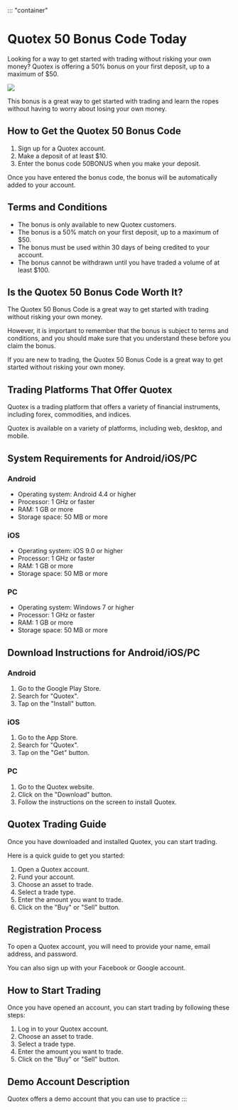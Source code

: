 ::: \"container\"
# Quotex 50 Bonus Code Today

Looking for a way to get started with trading without risking your own
money? Quotex is offering a 50% bonus on your first deposit, up to a
maximum of \$50.

[![](https://static.quotex.io/files/4_en/300_250.jpg)](https://traff.sbs/brokerqxlid)

This bonus is a great way to get started with trading and learn the
ropes without having to worry about losing your own money.

## How to Get the Quotex 50 Bonus Code

1.  Sign up for a Quotex account.
2.  Make a deposit of at least \$10.
3.  Enter the bonus code 50BONUS when you make your deposit.

Once you have entered the bonus code, the bonus will be automatically
added to your account.

## Terms and Conditions

-   The bonus is only available to new Quotex customers.
-   The bonus is a 50% match on your first deposit, up to a maximum of
    \$50.
-   The bonus must be used within 30 days of being credited to your
    account.
-   The bonus cannot be withdrawn until you have traded a volume of at
    least \$100.

## Is the Quotex 50 Bonus Code Worth It?

The Quotex 50 Bonus Code is a great way to get started with trading
without risking your own money.

However, it is important to remember that the bonus is subject to terms
and conditions, and you should make sure that you understand these
before you claim the bonus.

If you are new to trading, the Quotex 50 Bonus Code is a great way to
get started without risking your own money.

## Trading Platforms That Offer Quotex

Quotex is a trading platform that offers a variety of financial
instruments, including forex, commodities, and indices.

Quotex is available on a variety of platforms, including web, desktop,
and mobile.

## System Requirements for Android/iOS/PC

### Android

-   Operating system: Android 4.4 or higher
-   Processor: 1 GHz or faster
-   RAM: 1 GB or more
-   Storage space: 50 MB or more

### iOS

-   Operating system: iOS 9.0 or higher
-   Processor: 1 GHz or faster
-   RAM: 1 GB or more
-   Storage space: 50 MB or more

### PC

-   Operating system: Windows 7 or higher
-   Processor: 1 GHz or faster
-   RAM: 1 GB or more
-   Storage space: 50 MB or more

## Download Instructions for Android/iOS/PC

### Android

1.  Go to the Google Play Store.
2.  Search for "Quotex".
3.  Tap on the "Install" button.

### iOS

1.  Go to the App Store.
2.  Search for "Quotex".
3.  Tap on the "Get" button.

### PC

1.  Go to the Quotex website.
2.  Click on the "Download" button.
3.  Follow the instructions on the screen to install Quotex.

## Quotex Trading Guide

Once you have downloaded and installed Quotex, you can start trading.

Here is a quick guide to get you started:

1.  Open a Quotex account.
2.  Fund your account.
3.  Choose an asset to trade.
4.  Select a trade type.
5.  Enter the amount you want to trade.
6.  Click on the "Buy" or "Sell" button.

## Registration Process

To open a Quotex account, you will need to provide your name, email
address, and password.

You can also sign up with your Facebook or Google account.

## How to Start Trading

Once you have opened an account, you can start trading by following
these steps:

1.  Log in to your Quotex account.
2.  Choose an asset to trade.
3.  Select a trade type.
4.  Enter the amount you want to trade.
5.  Click on the "Buy" or "Sell" button.

## Demo Account Description

Quotex offers a demo account that you can use to practice
:::

